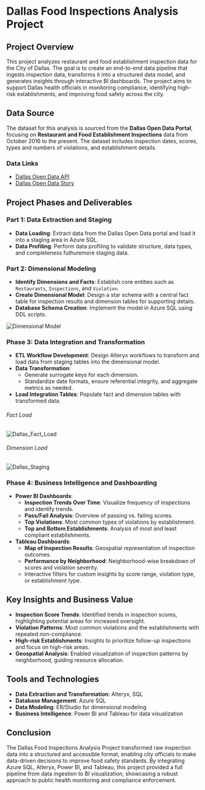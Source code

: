 # Dallas Food Inspections Analysis Project

## Project Overview
This project analyzes restaurant and food establishment inspection data for the City of Dallas. The goal is to create an end-to-end data pipeline that ingests inspection data, transforms it into a structured data model, and generates insights through interactive BI dashboards. The project aims to support Dallas health officials in monitoring compliance, identifying high-risk establishments, and improving food safety across the city.

## Data Source
The dataset for this analysis is sourced from the **Dallas Open Data Portal**, focusing on **Restaurant and Food Establishment Inspections** data from October 2016 to the present. The dataset includes inspection dates, scores, types and numbers of violations, and establishment details.

### Data Links
- [Dallas Open Data API](https://www.dallasopendata.com/api/odata/v4/dri5-wcct)
- [Dallas Open Data Story](https://www.dallasopendata.com/stories/s/m7ed-bf7q)

## Project Phases and Deliverables

### Part 1: Data Extraction and Staging
- **Data Loading**: Extract data from the Dallas Open Data portal and load it into a staging area in Azure SQL.
- **Data Profiling**: Perform data profiling to validate structure, data types, and completeness futhuremore staging data.

### Part 2: Dimensional Modeling
- **Identify Dimensions and Facts**: Establish core entities such as `Restaurants`, `Inspections`, and `Violation`.
- **Create Dimensional Model**: Design a star schema with a central fact table for inspection results and dimension tables for supporting details.
- **Database Schema Creation**: Implement the model in Azure SQL using DDL scripts.

![Dimensional Model](https://github.com/user-attachments/assets/4e8149e9-8db8-4b8d-89f1-f5bac2b66877)

### Phase 3: Data Integration and Transformation
- **ETL Workflow Development**: Design Alteryx workflows to transform and load data from staging tables into the dimensional model.
- **Data Transformation**:
  - Generate surrogate keys for each dimension.
  - Standardize date formats, ensure referential integrity, and aggregate metrics as needed.
- **Load Integration Tables**: Populate fact and dimension tables with transformed data.

###### Fact Load
![Dallas_Fact_Load](https://github.com/user-attachments/assets/8f0612c9-0537-44e0-875f-130d6e47ac20)

###### Dimension Load
![Dallas_Staging](https://github.com/user-attachments/assets/b045a040-fed9-4bee-b0c8-600ac3fb9e76)


### Phase 4: Business Intelligence and Dashboarding
- **Power BI Dashboards**:
  - **Inspection Trends Over Time**: Visualize frequency of inspections and identify trends.
  - **Pass/Fail Analysis**: Overview of passing vs. failing scores.
  - **Top Violations**: Most common types of violations by establishment.
  - **Top and Bottom Establishments**: Analysis of most and least compliant establishments.
- **Tableau Dashboards**:
  - **Map of Inspection Results**: Geospatial representation of inspection outcomes.
  - **Performance by Neighborhood**: Neighborhood-wise breakdown of scores and violation severity.
  - Interactive filters for custom insights by score range, violation type, or establishment type.

## Key Insights and Business Value
- **Inspection Score Trends**: Identified trends in inspection scores, highlighting potential areas for increased oversight.
- **Violation Patterns**: Most common violations and the establishments with repeated non-compliance.
- **High-risk Establishments**: Insights to prioritize follow-up inspections and focus on high-risk areas.
- **Geospatial Analysis**: Enabled visualization of inspection patterns by neighborhood, guiding resource allocation.

## Tools and Technologies
- **Data Extraction and Transformation**: Alteryx, SQL
- **Database Management**: Azure SQL
- **Data Modeling**: ER/Studio for dimensional modeling
- **Business Intelligence**: Power BI and Tableau for data visualization

## Conclusion
The Dallas Food Inspections Analysis Project transformed raw inspection data into a structured and accessible format, enabling city officials to make data-driven decisions to improve food safety standards. By integrating Azure SQL, Alteryx, Power BI, and Tableau, this project provided a full pipeline from data ingestion to BI visualization, showcasing a robust approach to public health monitoring and compliance enforcement.

